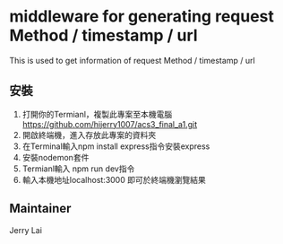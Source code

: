 # middleware for generating request Method / timestamp / url

This is used to get information of request Method / timestamp / url

## 安裝

1. 打開你的Termianl，複製此專案至本機電腦 https://github.com/hijerry1007/acs3_final_a1.git
2. 開啟終端機，進入存放此專案的資料夾
3. 在Terminal輸入npm install express指令安裝express
4. 安裝nodemon套件 
5. Termianl輸入 npm run dev指令
6. 輸入本機地址localhost:3000 即可於終端機瀏覽結果

## Maintainer

Jerry Lai
